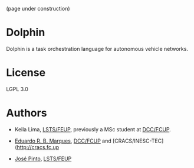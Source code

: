 
(page under construction)

# Dolphin

Dolphin is a task orchestration language for autonomous 
vehicle networks.

# License

LGPL 3.0

# Authors 

* Keila Lima, [LSTS/FEUP](http://www.lsts.pt), previously a MSc student
at [DCC/FCUP](http://www.dcc.fc.up.pt).

* [Eduardo R. B. Marques](http://www.dcc.fc.up.pt/~edrdo), [DCC/FCUP](http://www.dcc.fc.up.pt) and [CRACS/INESC-TEC](http://cracs.fc.up

* [José Pinto](http://zepinto.info), [LSTS/FEUP](http://www.lsts.pt)
